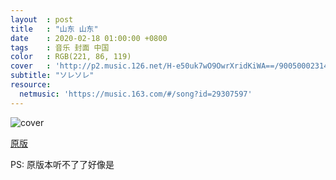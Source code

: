 ```yaml
---
layout  : post
title   : "山东 山东"
date    : 2020-02-18 01:00:00 +0800
tags    : 音乐 封面 中国
color   : RGB(221, 86, 119)
cover   : 'http://p2.music.126.net/H-e50uk7wO9OwrXridKiWA==/900500023148932.jpg'
subtitle: "ソレソレ"
resource:
  netmusic: 'https://music.163.com/#/song?id=29307597'
---
```


![cover](http://p2.music.126.net/H-e50uk7wO9OwrXridKiWA==/900500023148932.jpg)

[原版](https://music.163.com/#/song?id=755131)

PS: 原版本听不了了好像是
